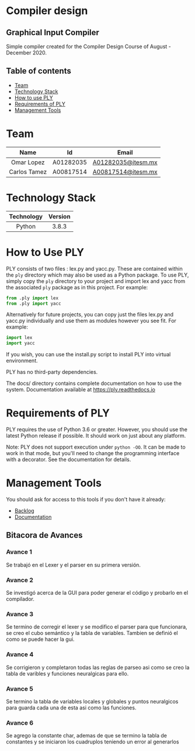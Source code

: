 # Compiler design

## Graphical Input Compiler 
Simple compiler created for the Compiler Design Course of August - December 2020. 
## Table of contents
- [Team](#team)
- [Technology Stack](#technology-stack)
- [How to use PLY](#How-to-Use-PLY)
- [Requirements of PLY](#Requirements-of-PLY)
- [Management Tools](#management-tools)

Team
======
| Name            |      Id     | Email              |
|:-:              |:-:          |:-:                 | 
| Omar Lopez      |A01282035    | A01282035@itesm.mx | 
| Carlos Tamez    |A00817514    | A00817514@itesm.mx |

Technology Stack
=================
| Technology   | Version  |
|:-:           |:-:       |
| Python       | 3.8.3    |

How to Use PLY
==============

PLY consists of two files : lex.py and yacc.py.  These are contained
within the `ply` directory which may also be used as a Python package.
To use PLY, simply copy the `ply` directory to your project and import
lex and yacc from the associated `ply` package as in this project. For example:

```python
from .ply import lex
from .ply import yacc
```

Alternatively for future projects, you can copy just the files lex.py and yacc.py
individually and use them as modules however you see fit.  For example:

```python
import lex
import yacc
```

If you wish, you can use the install.py script to install PLY into
virtual environment.

PLY has no third-party dependencies. 

The docs/ directory contains complete documentation on how to use
the system.  Documentation available at https://ply.readthedocs.io
  

Requirements of PLY
===================
PLY requires the use of Python 3.6 or greater.  However, you should
use the latest Python release if possible.  It should work on just
about any platform.  

Note: PLY does not support execution under `python -OO`.  It can be
made to work in that mode, but you'll need to change the programming
interface with a decorator.  See the documentation for details.

Management Tools
================
You should ask for access to this tools if you don't have it already:

- [Backlog](https://trello.com/b/aSU8Q6P8/compiladores)
- [Documentation](https://drive.google.com/drive/folders/1QNZR0BwuejZxBOVS2LcruMwqnEL-zrOb?usp=sharing)

## Bitacora de Avances 
### Avance 1
Se trabajó en el Lexer y el parser en su primera versión. 

### Avance 2 
Se investigó acerca de la GUI para poder generar el código y probarlo en el compilador. 

### Avance 3 
Se termino de corregir el lexer y se modifico el parser para que funcionara, se creo el cubo semántico y la tabla de variables. Tambien se definió el como se puede hacer la gui.

### Avance 4
Se corrigieron y completaron todas las reglas de parseo asi como se creo la tabla de varibles y funciones neuralgicas para ello.

### Avance 5
Se termino la tabla de variables locales y globales y puntos neuralgicos para guarda cada una de esta asi como las funciones.

### Avance 6 
Se agrego la constante char, ademas de que se termino la tabla de constantes y se iniciaron los cuadruplos teniendo un error al generarlos